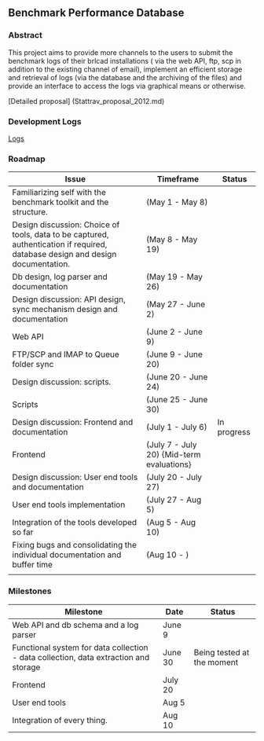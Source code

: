 ## Benchmark Performance Database

### Abstract

This project aims to provide more channels to the users to submit the
benchmark logs of their brlcad installations ( via the web API, ftp, scp
in addition to the existing channel of email), implement an efficient
storage and retrieval of logs (via the database and the archiving of the
files) and provide an interface to access the logs via graphical means
or otherwise.

[Detailed proposal] (Stattrav_proposal_2012.md)

### Development Logs

[Logs](GSoC2012_log.md)

### Roadmap

| Issue                                                                                                                          | Timeframe                                 | Status      |
|--------------------------------------------------------------------------------------------------------------------------------|-------------------------------------------|-------------|
| Familiarizing self with the benchmark toolkit and the structure.                                                               | (May 1 - May 8)                           |             |
| Design discussion: Choice of tools, data to be captured, authentication if required, database design and design documentation. | (May 8 - May 19)                          |             |
| Db design, log parser and documentation                                                                                        | (May 19 - May 26)                         |             |
| Design discussion: API design, sync mechanism design and documentation                                                         | (May 27 - June 2)                         |             |
| Web API                                                                                                                        | (June 2 - June 9)                         |             |
| FTP/SCP and IMAP to Queue folder sync                                                                                          | (June 9 - June 20)                        |             |
| Design discussion: scripts.                                                                                                    | (June 20 - June 24)                       |             |
| Scripts                                                                                                                        | (June 25 - June 30)                       |             |
| Design discussion: Frontend and documentation                                                                                  | (July 1 - July 6)                         | In progress |
| Frontend                                                                                                                       | (July 7 - July 20) {Mid-term evaluations} |             |
| Design discussion: User end tools and documentation                                                                            | (July 20 - July 27)                       |             |
| User end tools implementation                                                                                                  | (July 27 - Aug 5)                         |             |
| Integration of the tools developed so far                                                                                      | (Aug 5 - Aug 10)                          |             |
| Fixing bugs and consolidating the individual documentation and buffer time                                                     | (Aug 10 - )                               |             |
|                                                                                                                                |                                           |             |

### Milestones

| Milestone                                                                            | Date    | Status                     |
|--------------------------------------------------------------------------------------|---------|----------------------------|
| Web API and db schema and a log parser                                               | June 9  |                            |
| Functional system for data collection - data collection, data extraction and storage | June 30 | Being tested at the moment |
| Frontend                                                                             | July 20 |                            |
| User end tools                                                                       | Aug 5   |                            |
| Integration of every thing.                                                          | Aug 10  |                            |
